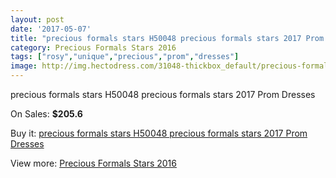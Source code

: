 ```yaml
---
layout: post
date: '2017-05-07'
title: "precious formals stars H50048 precious formals stars 2017 Prom Dresses"
category: Precious Formals Stars 2016
tags: ["rosy","unique","precious","prom","dresses"]
image: http://img.hectodress.com/31048-thickbox_default/precious-formals-stars-h50048-precious-formals-stars-2012-prom-dresses.jpg
---
```

precious formals stars H50048 precious formals stars 2017 Prom Dresses

On Sales: **$205.6**
<a href="https://www.hectodress.com/precious-formals-stars-2013/14254-precious-formals-stars-h50048-precious-formals-stars-2012-prom-dresses.html"><amp-img layout="responsive" width="600" height="600" src="//img.hectodress.com/31048-thickbox_default/precious-formals-stars-h50048-precious-formals-stars-2012-prom-dresses.jpg" alt="precious formals stars H50048 precious formals stars 2017 Prom Dresses 0" /></a>
<a href="https://www.hectodress.com/precious-formals-stars-2013/14254-precious-formals-stars-h50048-precious-formals-stars-2012-prom-dresses.html"><amp-img layout="responsive" width="600" height="600" src="//img.hectodress.com/31049-thickbox_default/precious-formals-stars-h50048-precious-formals-stars-2012-prom-dresses.jpg" alt="precious formals stars H50048 precious formals stars 2017 Prom Dresses 1" /></a>

Buy it: [precious formals stars H50048 precious formals stars 2017 Prom Dresses](https://www.hectodress.com/precious-formals-stars-2013/14254-precious-formals-stars-h50048-precious-formals-stars-2012-prom-dresses.html "precious formals stars H50048 precious formals stars 2017 Prom Dresses")

View more: [Precious Formals Stars 2016](https://www.hectodress.com/250-precious-formals-stars-2013 "Precious Formals Stars 2016")